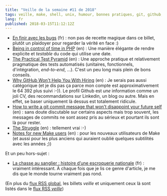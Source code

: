 ```yaml
---
title: "Veille de la semaine #11 de 2018"
tags: veille, make, shell, unix, humour, bonnes pratiques, git, github, unit test, php, bug
lang: fr
published: 2018-03-15T11:12:12Z
---
```

* [En finir avec les bugs](https://blog.crafting-labs.fr/2015/04/08/en-finir-avec-les-bugs/) (fr)&nbsp;: non pas de recette magique dans ce billet, plutôt un plaidoyer pour regarder la vérité en face :)
* [Being in control of time in PHP](https://blog.frankdejonge.nl/being-in-control-of-time-in-php/) (en)&nbsp;: Une manière élégante de rendre explicite et *testable* du code qui utilise une date.
* [The Practical Test Pyramid](https://martinfowler.com/articles/practical-test-pyramid.html#SpecialisedTestHelpers) (en)&nbsp;: Une approche pratique et relativement pragmatique des tests automatisés (unitaires, fonctionnels, d'intégration, *end-to-end*, ...). C'est un peu long mais plein de bons conseils.
* [Why GitHub Won't Help You With Hiring](https://www.benfrederickson.com/github-wont-help-with-hiring/) (en)&nbsp;: Je serais pas aussi catégorique (et je dis pas ça parce mon compte est approximativement le 64 392 plus suivi :-)). Le profil Github est *une* information comme un joli CV, des recommandations sur Linkedin, un blog ou autre. Mais en effet, se baser uniquement là dessus est totalement ridicule.
* [How to write a git commit message that won't disappoint your future self](http://www.topaz.io/git-commit-message/) (en)&nbsp;: sans doute discutable sur certains aspects mais trop souvent, les messages de commits ne sont assez pris au sérieux et pourtant ils sont là pour rester.
* [The Struggle](http://www.monkeyuser.com/2018/the-struggle/) (en)&nbsp;: tellement vrai :-)
* [Notes for new Make users](http://gromnitsky.users.sourceforge.net/articles/notes-for-new-make-users/) (en)&nbsp;: pour les nouveaux utilisateurs de Make (et aussi pour les plus anciens qui auraient oublié quelques subtilités avec les années ;))

Et un peu hors-sujet&nbsp;:

* [La chasse au sanglier : histoire d’une escroquerie nationale](https://blog.defi-ecologique.com/chasse-au-sanglier/) (fr)&nbsp;: vraiment intéressant. À chaque fois que je lis ce genre d'article, je me dis que le monde tourne vraiment pas rond.

(En plus du [flux RSS global](/rss.xml), les billets *veille*
et uniquement ceux là sont listés dans le [flux RSS *veille*](/rss/veille.xml))
